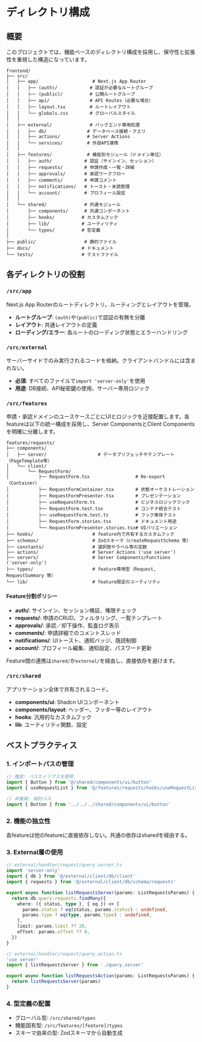# ディレクトリ構成

## 概要

このプロジェクトでは、機能ベースのディレクトリ構成を採用し、保守性と拡張性を重視した構造になっています。

```
frontend/
├── src/
│   ├── app/                    # Next.js App Router
│   │   ├── (auth)/            # 認証が必要なルートグループ
│   │   ├── (public)/          # 公開ルートグループ
│   │   ├── api/               # API Routes（必要な場合）
│   │   ├── layout.tsx         # ルートレイアウト
│   │   └── globals.css        # グローバルスタイル
│   │
│   ├── external/              # バックエンド専用処理
│   │   ├── db/               # データベース接続・クエリ
│   │   ├── actions/          # Server Actions
│   │   └── services/         # 外部API連携
│   │
│   ├── features/             # 機能別モジュール（ドメイン単位）
│   │   ├── auth/            # 認証（サインイン、セッション）
│   │   ├── requests/        # 申請作成・一覧・詳細
│   │   ├── approvals/       # 承認ワークフロー
│   │   ├── comments/        # 申請コメント
│   │   ├── notifications/   # トースト・未読管理
│   │   └── account/         # プロフィール設定
│   │
│   └── shared/              # 共通モジュール
│       ├── components/      # 共通コンポーネント
│       ├── hooks/          # カスタムフック
│       ├── lib/            # ユーティリティ
│       └── types/          # 型定義
│
├── public/                  # 静的ファイル
├── docs/                   # ドキュメント
└── tests/                  # テストファイル
```

## 各ディレクトリの役割

### `/src/app`

Next.js App Routerのルートディレクトリ。ルーティングとレイアウトを管理。

- **ルートグループ**: `(auth)`や`(public)`で認証の有無を分離
- **レイアウト**: 共通レイアウトの定義
- **ローディング/エラー**: 各ルートのローディング状態とエラーハンドリング

### `/src/external`

サーバーサイドでのみ実行されるコードを格納。クライアントバンドルには含まれない。

- **必須**: すべてのファイルで`import 'server-only'`を使用
- **用途**: DB接続、API秘密鍵の使用、サーバー専用ロジック

### `/src/features`

申請・承認ドメインのユースケースごとにUIとロジックを近接配置します。各featureは以下の統一構成を採用し、Server ComponentsとClient Componentsを明確に分離します。

```
features/requests/
├── components/
│   ├── server/                   # データプリフェッチやテンプレート（PageTemplate等）
│   └── client/
│       └── RequestForm/
│           ├── RequestForm.tsx                 # Re-export（Container）
│           ├── RequestFormContainer.tsx        # 状態オーケストレーション
│           ├── RequestFormPresenter.tsx        # プレゼンテーション
│           ├── useRequestForm.ts               # ビジネスロジックフック
│           ├── RequestForm.test.tsx            # コンテナ統合テスト
│           ├── useRequestForm.test.ts          # フック単体テスト
│           ├── RequestForm.stories.tsx         # ドキュメント用途
│           └── RequestFormPresenter.stories.tsx# UIバリエーション
├── hooks/                      # feature内で共有するカスタムフック
├── schemas/                    # Zodスキーマ（createRequestSchema 等）
├── constants/                  # 選択肢やラベル等の定数
├── actions/                    # Server Actions ('use server')
├── servers/                    # Server Components/Functions ('server-only')
├── types/                      # feature専用型（Request, RequestSummary 等）
└── lib/                        # feature限定のユーティリティ
```

#### Feature分割ポリシー

- **auth/**: サインイン、セッション検証、権限チェック
- **requests/**: 申請のCRUD、フィルタリング、一覧テンプレート
- **approvals/**: 承認／却下操作、監査ログ表示
- **comments/**: 申請詳細でのコメントスレッド
- **notifications/**: UIトースト、通知バッジ、既読制御
- **account/**: プロフィール編集、通知設定、パスワード更新

Feature間の連携は`shared/`か`external/`を経由し、直接依存を避けます。

### `/src/shared`

アプリケーション全体で共有されるコード。

- **components/ui**: Shadcn UIコンポーネント
- **components/layout**: ヘッダー、フッター等のレイアウト
- **hooks**: 汎用的なカスタムフック
- **lib**: ユーティリティ関数、設定

## ベストプラクティス

### 1. インポートパスの管理

```typescript
// 推奨: パスエイリアスを使用
import { Button } from '@/shared/components/ui/button'
import { useRequestList } from '@/features/requests/hooks/useRequestList'

// 非推奨: 相対パス
import { Button } from '../../../shared/components/ui/button'
```

### 2. 機能の独立性

各featureは他のfeatureに直接依存しない。共通の依存はsharedを経由する。

### 3. External層の使用

```typescript
// external/handler/request/query.server.ts
import 'server-only'
import { db } from '@/external/client/db/client'
import { requests } from '@/external/client/db/schema/requests'

export async function listRequestsServer(params: ListRequestsParams) {
  return db.query.requests.findMany({
    where: ({ status, type }, { eq }) => [
      params.status ? eq(status, params.status) : undefined,
      params.type ? eq(type, params.type) : undefined,
    ],
    limit: params.limit ?? 20,
    offset: params.offset ?? 0,
  })
}

// external/handler/request/query.action.ts
'use server'
import { listRequestsServer } from './query.server'

export async function listRequestsAction(params: ListRequestsParams) {
  return listRequestsServer(params)
}
```

### 4. 型定義の配置

- グローバル型: `/src/shared/types`
- 機能固有型: `/src/features/[feature]/types`
- スキーマ由来の型: Zodスキーマから自動生成
